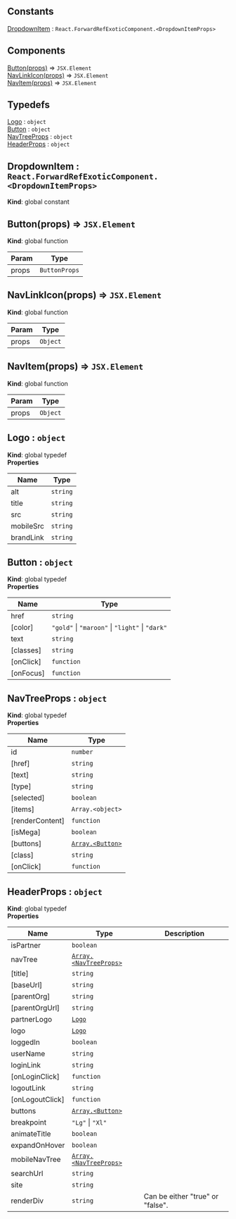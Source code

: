## Constants

<dl>
<dt><a href="#DropdownItem">DropdownItem</a> : <code>React.ForwardRefExoticComponent.&lt;DropdownItemProps&gt;</code></dt>
<dd></dd>
</dl>

## Components

<dl>
<dt><a href="#Button">Button(props)</a> ⇒ <code>JSX.Element</code></dt>
<dd></dd>
<dt><a href="#NavLinkIcon">NavLinkIcon(props)</a> ⇒ <code>JSX.Element</code></dt>
<dd></dd>
<dt><a href="#NavItem">NavItem(props)</a> ⇒ <code>JSX.Element</code></dt>
<dd></dd>
</dl>

## Typedefs

<dl>
<dt><a href="#Logo">Logo</a> : <code>object</code></dt>
<dd></dd>
<dt><a href="#Button">Button</a> : <code>object</code></dt>
<dd></dd>
<dt><a href="#NavTreeProps">NavTreeProps</a> : <code>object</code></dt>
<dd></dd>
<dt><a href="#HeaderProps">HeaderProps</a> : <code>object</code></dt>
<dd></dd>
</dl>

<a name="DropdownItem"></a>

## DropdownItem : <code>React.ForwardRefExoticComponent.&lt;DropdownItemProps&gt;</code>
**Kind**: global constant  
<a name="Button"></a>

## Button(props) ⇒ <code>JSX.Element</code>
**Kind**: global function  

| Param | Type |
| --- | --- |
| props | <code>ButtonProps</code> | 

<a name="NavLinkIcon"></a>

## NavLinkIcon(props) ⇒ <code>JSX.Element</code>
**Kind**: global function  

| Param | Type |
| --- | --- |
| props | <code>Object</code> | 

<a name="NavItem"></a>

## NavItem(props) ⇒ <code>JSX.Element</code>
**Kind**: global function  

| Param | Type |
| --- | --- |
| props | <code>Object</code> | 

<a name="Logo"></a>

## Logo : <code>object</code>
**Kind**: global typedef  
**Properties**

| Name | Type |
| --- | --- |
| alt | <code>string</code> | 
| title | <code>string</code> | 
| src | <code>string</code> | 
| mobileSrc | <code>string</code> | 
| brandLink | <code>string</code> | 

<a name="Button"></a>

## Button : <code>object</code>
**Kind**: global typedef  
**Properties**

| Name | Type |
| --- | --- |
| href | <code>string</code> | 
| [color] | <code>&quot;gold&quot;</code> \| <code>&quot;maroon&quot;</code> \| <code>&quot;light&quot;</code> \| <code>&quot;dark&quot;</code> | 
| text | <code>string</code> | 
| [classes] | <code>string</code> | 
| [onClick] | <code>function</code> | 
| [onFocus] | <code>function</code> | 

<a name="NavTreeProps"></a>

## NavTreeProps : <code>object</code>
**Kind**: global typedef  
**Properties**

| Name | Type |
| --- | --- |
| id | <code>number</code> | 
| [href] | <code>string</code> | 
| [text] | <code>string</code> | 
| [type] | <code>string</code> | 
| [selected] | <code>boolean</code> | 
| [items] | <code>Array.&lt;object&gt;</code> | 
| [renderContent] | <code>function</code> | 
| [isMega] | <code>boolean</code> | 
| [buttons] | [<code>Array.&lt;Button&gt;</code>](#Button) | 
| [class] | <code>string</code> | 
| [onClick] | <code>function</code> | 

<a name="HeaderProps"></a>

## HeaderProps : <code>object</code>
**Kind**: global typedef  
**Properties**

| Name | Type | Description |
| --- | --- | --- |
| isPartner | <code>boolean</code> |  |
| navTree | [<code>Array.&lt;NavTreeProps&gt;</code>](#NavTreeProps) |  |
| [title] | <code>string</code> |  |
| [baseUrl] | <code>string</code> |  |
| [parentOrg] | <code>string</code> |  |
| [parentOrgUrl] | <code>string</code> |  |
| partnerLogo | [<code>Logo</code>](#Logo) |  |
| logo | [<code>Logo</code>](#Logo) |  |
| loggedIn | <code>boolean</code> |  |
| userName | <code>string</code> |  |
| loginLink | <code>string</code> |  |
| [onLoginClick] | <code>function</code> |  |
| logoutLink | <code>string</code> |  |
| [onLogoutClick] | <code>function</code> |  |
| buttons | [<code>Array.&lt;Button&gt;</code>](#Button) |  |
| breakpoint | <code>&quot;Lg&quot;</code> \| <code>&quot;Xl&quot;</code> |  |
| animateTitle | <code>boolean</code> |  |
| expandOnHover | <code>boolean</code> |  |
| mobileNavTree | [<code>Array.&lt;NavTreeProps&gt;</code>](#NavTreeProps) |  |
| searchUrl | <code>string</code> |  |
| site | <code>string</code> |  |
| renderDiv | <code>string</code> | Can be either "true" or "false". |

